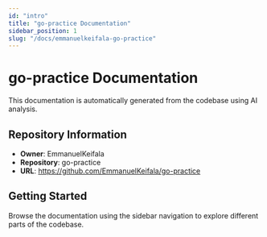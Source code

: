 ```yaml
---
id: "intro"
title: "go-practice Documentation"
sidebar_position: 1
slug: "/docs/emmanuelkeifala-go-practice"
---
```


# go-practice Documentation

This documentation is automatically generated from the codebase using AI analysis.

## Repository Information

- **Owner**: EmmanuelKeifala
- **Repository**: go-practice
- **URL**: https://github.com/EmmanuelKeifala/go-practice

## Getting Started

Browse the documentation using the sidebar navigation to explore different parts of the codebase.

